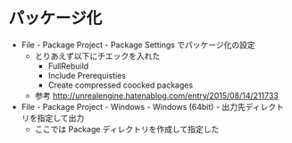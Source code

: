 ﻿# パッケージ化

* File - Package Project - Package Settings でパッケージ化の設定
  * とりあえず以下にチエックを入れた
    * FullRebuild
    * Include Prerequisties
    * Create compressed coocked packages
  * 参考 http://unrealengine.hatenablog.com/entry/2015/08/14/211733
* File - Package Project - Windows - Windows (64bit) - 出力先ディレクトリを指定して出力
  * ここでは Package ディレクトリを作成して指定した